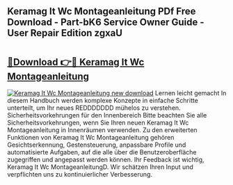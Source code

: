 ## Keramag It Wc Montageanleitung PDf Free Download - Part-bK6 Service Owner Guide - User Repair Edition zgxaU

# <h2><a href="http://df6bni.blite.top/?on=Keramag+It+Wc+Montageanleitung">🔗Download 👉🔴 Keramag It Wc Montageanleitung</a></h2>

[![Keramag It Wc Montageanleitung new download](https://i.imgur.com/lujVjoI.png)](http://df6bni.blite.top/?on=Keramag+It+Wc+Montageanleitung)
Lernen leicht gemacht In diesem Handbuch werden komplexe Konzepte in einfache Schritte unterteilt, um Ihr neues REDDDDDDD mühelos zu verstehen. Sicherheitsvorkehrungen für den Innenbereich Bitte beachten Sie alle Sicherheitsvorkehrungen, wenn Sie Ihren neuen Keramag It Wc Montageanleitung in Innenräumen verwenden. Zu den erweiterten Funktionen von Keramag It Wc Montageanleitung gehören Gesichtserkennung, Gestensteuerung, anpassbare Profile und automatisierte Aufgaben, auf die alle über die Benutzeroberfläche zugegriffen und angepasst werden können. Ihr Feedback ist wichtig, Keramag It Wc MontageanleitungD. Wir schätzen Ihren Input und verpflichten uns zu kontinuierlicher Verbesserung.

